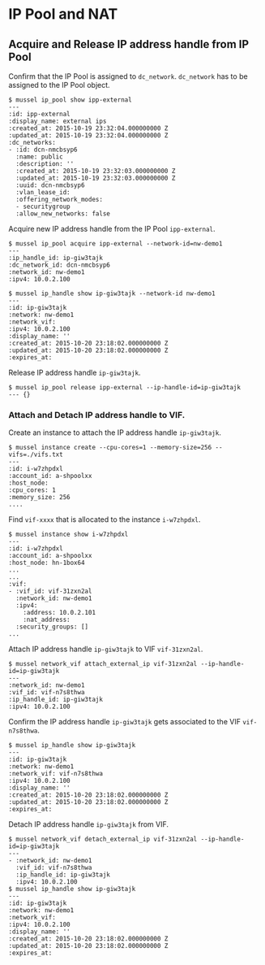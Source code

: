 # IP Pool and NAT

## Acquire and Release IP address handle from IP Pool

Confirm that the IP Pool is assigned to ``dc_network``. ``dc_network`` has to be
assigned to the IP Pool object.

```
$ mussel ip_pool show ipp-external
---
:id: ipp-external
:display_name: external ips
:created_at: 2015-10-19 23:32:04.000000000 Z
:updated_at: 2015-10-19 23:32:04.000000000 Z
:dc_networks:
- :id: dcn-nmcbsyp6
  :name: public
  :description: ''
  :created_at: 2015-10-19 23:32:03.000000000 Z
  :updated_at: 2015-10-19 23:32:03.000000000 Z
  :uuid: dcn-nmcbsyp6
  :vlan_lease_id:
  :offering_network_modes:
  - securitygroup
  :allow_new_networks: false

```

Acquire new IP address handle from the IP Pool ``ipp-external``.

```
$ mussel ip_pool acquire ipp-external --network-id=nw-demo1
---
:ip_handle_id: ip-giw3tajk
:dc_network_id: dcn-nmcbsyp6
:network_id: nw-demo1
:ipv4: 10.0.2.100
```

```
$ mussel ip_handle show ip-giw3tajk --network-id nw-demo1
---
:id: ip-giw3tajk
:network: nw-demo1
:network_vif:
:ipv4: 10.0.2.100
:display_name: ''
:created_at: 2015-10-20 23:18:02.000000000 Z
:updated_at: 2015-10-20 23:18:02.000000000 Z
:expires_at:
```

Release IP address handle ``ip-giw3tajk``.

```
$ mussel ip_pool release ipp-external --ip-handle-id=ip-giw3tajk
--- {}
```

### Attach and Detach IP address handle to VIF.

Create an instance to attach the IP address handle ``ip-giw3tajk``.

```
$ mussel instance create --cpu-cores=1 --memory-size=256 --vifs=./vifs.txt 
---
:id: i-w7zhpdxl
:account_id: a-shpoolxx
:host_node:
:cpu_cores: 1
:memory_size: 256
....
```

Find ``vif-xxxx`` that is allocated to the instance ``i-w7zhpdxl``.

```
$ mussel instance show i-w7zhpdxl
---
:id: i-w7zhpdxl
:account_id: a-shpoolxx
:host_node: hn-1box64
...
...
:vif:
- :vif_id: vif-31zxn2al
  :network_id: nw-demo1
  :ipv4:
    :address: 10.0.2.101
    :nat_address:
  :security_groups: []
...
```

Attach IP address handle ``ip-giw3tajk`` to VIF ``vif-31zxn2al``.

```
$ mussel network_vif attach_external_ip vif-31zxn2al --ip-handle-id=ip-giw3tajk 
---
:network_id: nw-demo1
:vif_id: vif-n7s8thwa
:ip_handle_id: ip-giw3tajk
:ipv4: 10.0.2.100
```

Confirm the IP address handle ``ip-giw3tajk`` gets associated to the VIF ``vif-n7s8thwa``.

```
$ mussel ip_handle show ip-giw3tajk
---
:id: ip-giw3tajk
:network: nw-demo1
:network_vif: vif-n7s8thwa
:ipv4: 10.0.2.100
:display_name: ''
:created_at: 2015-10-20 23:18:02.000000000 Z
:updated_at: 2015-10-20 23:18:02.000000000 Z
:expires_at:

```


Detach IP address handle ``ip-giw3tajk`` from VIF.

```
$ mussel network_vif detach_external_ip vif-31zxn2al --ip-handle-id=ip-giw3tajk 
---
- :network_id: nw-demo1
  :vif_id: vif-n7s8thwa
  :ip_handle_id: ip-giw3tajk
  :ipv4: 10.0.2.100
$ mussel ip_handle show ip-giw3tajk
---
:id: ip-giw3tajk
:network: nw-demo1
:network_vif:
:ipv4: 10.0.2.100
:display_name: ''
:created_at: 2015-10-20 23:18:02.000000000 Z
:updated_at: 2015-10-20 23:18:02.000000000 Z
:expires_at:
```
